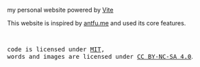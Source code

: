 
my personal website powered by [Vite](https://vitejs.dev/)

This website is inspired by [antfu.me](https://antfu.me)  and used its core features.

<br>

<samp>code is licensed under <a href='./LICENSE'>MIT</a>,<br> words and images are licensed under <a href='https://creativecommons.org/licenses/by-nc-sa/4.0/'>CC BY-NC-SA 4.0</a></samp>.
